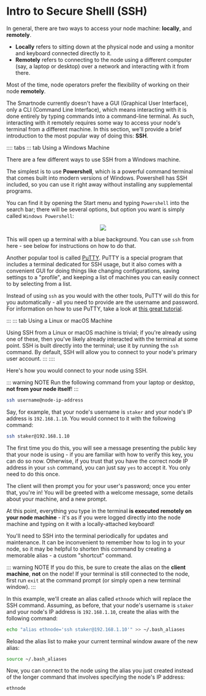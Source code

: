 # Intro to Secure Shelll (SSH)

In general, there are two ways to access your node machine: **locally**, and **remotely**.

- **Locally** refers to sitting down at the physical node and using a monitor and keyboard connected directly to it.
- **Remotely** refers to connecting to the node using a different computer (say, a laptop or desktop) over a network and interacting with it from there.

Most of the time, node operators prefer the flexibility of working on their node **remotely**.

The Smartnode currently doesn't have a GUI (Graphical User Interface), only a CLI (Command Line Interface), which means interacting with it is done entirely by typing commands into a command-line terminal.
As such, interacting with it remotely requires some way to access your node's terminal from a different machine.
In this section, we'll provide a brief introduction to the most popular way of doing this: **SSH**.

:::: tabs
::: tab Using a Windows Machine

There are a few different ways to use SSH from a Windows machine.

The simplest is to use **Powershell**, which is a powerful command terminal that comes built into modern versions of Windows.
Powershell has SSH included, so you can use it right away without installing any supplemental programs.

You can find it by opening the Start menu and typing `Powershell` into the search bar; there will be several options, but option you want is simply called `Windows Powershell`:

<center>

![](./images/powershell.png)

</center>

This will open up a terminal with a blue background.
You can use `ssh` from here - see below for instructions on how to do that.

Another popular tool is called [PuTTY](https://www.chiark.greenend.org.uk/~sgtatham/putty/latest.html).
PuTTY is a special program that includes a terminal dedicated for SSH usage, but it also comes with a convenient GUI for doing things like changing configurations, saving settings to a "profile", and keeping a list of machines you can easily connect to by selecting from a list.

Instead of using `ssh` as you would with the other tools, PuTTY will do this for you automatically - all you need to provide are the username and password.
For information on how to use PuTTY, take a look at [this great tutorial](https://tonyteaches.tech/putty-ssh-windows-tutorial/).

:::
::: tab Using a Linux or macOS Machine

Using SSH from a Linux or macOS machine is trivial; if you're already using one of these, then you've likely already interacted with the terminal at some point.
SSH is built directly into the terminal; use it by running the `ssh` command. By default, SSH will allow you to connect to your node's primary user account.
:::
::::

Here's how you would connect to your node using SSH.

::: warning NOTE
Run the following command from your laptop or desktop, **not from your node itself**!
:::

```sh
ssh username@node-ip-address
```

Say, for example, that your node's username is `staker` and your node's IP address is `192.168.1.10`.
You would connect to it with the following command:

```sh
ssh staker@192.168.1.10
```

The first time you do this, you will see a message presenting the public key that your node is using - if you are familiar with how to verify this key, you can do so now.
Otherwise, if you trust that you have the correct node IP address in your `ssh` command, you can just say `yes` to accept it.
You only need to do this once. 

The client will then prompt you for your user's password; once you enter that, you're in!
You will be greeted with a welcome message, some details about your machine, and a new prompt.

At this point, everything you type in the terminal **is executed remotely on your node machine** - it's as if you were logged directly into the node machine and typing on it with a locally-attached keyboard!

You'll need to SSH into the terminal periodically for updates and maintenance.
It can be inconvenient to remember how to log in to your node, so it may be helpful to shorten this command by creating a memorable alias - a custom "shortcut" command.

::: warning NOTE
If you do this, be sure to create the alias on the **client machine**, **not** on the node!
If your terminal is still connected to the node, first run `exit` at the command prompt (or simply open a new terminal window).
:::

In this example, we'll create an alias called `ethnode` which will replace the SSH command.
Assuming, as before, that your node's username is `staker` and your node's IP address is `192.168.1.10`, create the alias with the following command:

```sh
echo "alias ethnode='ssh staker@192.168.1.10'" >> ~/.bash_aliases
```

Reload the alias list to make your current terminal window aware of the new alias:
```sh
source ~/.bash_aliases
```

Now, you can connect to the node using the alias you just created instead of the longer command that involves specifying the node's IP address:

```sh
ethnode
```
